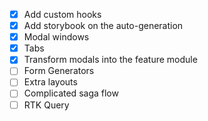 - [x] Add custom hooks
- [x] Add storybook on the auto-generation
- [x] Modal windows
- [x] Tabs
- [x] Transform modals into the feature module
- [ ] Form Generators
- [ ] Extra layouts
- [ ] Complicated saga flow
- [ ] RTK Query
